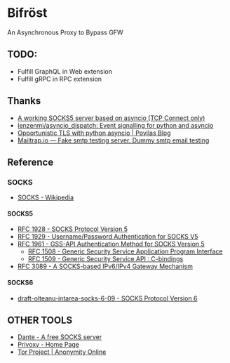 # Bifröst

An Asynchronous Proxy to Bypass GFW

## TODO:

* Fulfill GraphQL in Web extension
* Fulfill gRPC in RPC extension

## Thanks

* [A working SOCKS5 server based on asyncio (TCP Connect only)](https://gist.github.com/tcalmant/770511b420c1139fe1cc88c2685f2903)
* [lenzenmi/asyncio_dispatch: Event signalling for python and asyncio](https://github.com/lenzenmi/asyncio_dispatch)
* [Opportunistic TLS with python asyncio | Povilas Blog](http://blog.povilasb.com/posts/opportunistic-tls-with-python-asyncio/)
* [Mailtrap.io — Fake smtp testing server. Dummy smtp email testing](https://mailtrap.io/)

## Reference

### SOCKS

* [SOCKS - Wikipedia](https://en.wikipedia.org/wiki/SOCKS)

#### SOCKS5

* [RFC 1928 - SOCKS Protocol Version 5](https://datatracker.ietf.org/doc/rfc1928/)
* [RFC 1929 - Username/Password Authentication for SOCKS V5](https://datatracker.ietf.org/doc/rfc1929/)
* [RFC 1961 - GSS-API Authentication Method for SOCKS Version 5](https://datatracker.ietf.org/doc/rfc1961/)
  * [RFC 1508 - Generic Security Service Application Program Interface](https://datatracker.ietf.org/doc/rfc1508/)
  * [RFC 1509 - Generic Security Service API : C-bindings](https://datatracker.ietf.org/doc/rfc159/)
* [RFC 3089 - A SOCKS-based IPv6/IPv4 Gateway Mechanism](https://datatracker.ietf.org/doc/rfc3089/)

#### SOCKS6

* [draft-olteanu-intarea-socks-6-09 - SOCKS Protocol Version 6](https://datatracker.ietf.org/doc/draft-olteanu-intarea-socks-6/)

## OTHER TOOLS

* [Dante - A free SOCKS server](https://www.inet.no/dante/index.html)
* [Privoxy - Home Page](https://www.privoxy.org/)
* [Tor Project | Anonymity Online](https://www.torproject.org/)